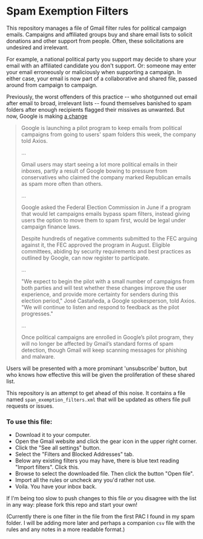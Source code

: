 # Spam Exemption Filters

This repository manages a file of Gmail filter rules for political campaign emails. Campaigns and affiliated groups buy and share email lists to solicit donations and other support from people. Often, these solicitations are undesired and irrelevant. 

For example, a national political party you support may decide to share your email with an affiliated candidate you don't support. Or: someone may enter your email erroneously or maliciously when supporting a campaign. In either case, your email is now part of a collaborative and shared file, passed around from campaign to campaign. 

Previously, the worst offenders of this practice -- who shotgunned out email after email to broad, irrelevant lists -- found themselves banished to spam folders after enough recipients flagged their missives as unwanted. But now, Google is making [a change](https://www.axios.com/2022/09/19/gmail-pilot-campaign-email-spam)

>Google is launching a pilot program to keep emails from political campaigns from going to users' spam folders this week, the company told Axios.
>
>...
>
>Gmail users may start seeing a lot more political emails in their inboxes, partly a result of Google bowing to pressure from conservatives who claimed the company marked Republican emails as spam more often than others.
>
>...
>
>Google asked the Federal Election Commission in June if a program that would let campaigns emails bypass spam filters, instead giving users the option to move them to spam first, would be legal under campaign finance laws.
>
>Despite hundreds of negative comments submitted to the FEC arguing against it, the FEC approved the program in August. Eligible committees, abiding by security requirements and best practices as outlined by Google, can now register to participate.
>
>...
>
>"We expect to begin the pilot with a small number of campaigns from both parties and will test whether these changes improve the user experience, and provide more certainty for senders during this election period," José Castañeda, a Google spokesperson, told Axios. "We will continue to listen and respond to feedback as the pilot progresses."
>
>...
>
>Once political campaigns are enrolled in Google’s pilot program, they will no longer be affected by Gmail’s standard forms of spam detection, though Gmail will keep scanning messages for phishing and malware.

Users will be presented with a more prominant 'unsubscribe' button, but who knows how effective this will be given the proliferation of these shared list.

This repository is an attempt to get ahead of this noise. It contains a file named `span_exemption_filters.xml` that will be updated as others file pull requests or issues. 

### To use this file: 

- Download it to your computer.
- Open the Gmail website and click the gear icon in the upper right corner.
- Click the "See all settings" button.
- Select the "Filters and Blocked Addresses" tab.
- Below any existing filters you may have, there is blue text reading "Import filters". Click this.
- Browse to select the downloaded file. Then click the button "Open file".
- Import all the rules or uncheck any you'd rather not use.
- Voila. You have your inbox back.

If I'm being too slow to push changes to this file _or_ you disagree with the list in any way: please fork this repo and start your own!

(Currently there is one filter in the file from the first PAC I found in my spam folder. I will be adding more later and perhaps a companion `csv` file with the rules and any notes in a more readable format.)